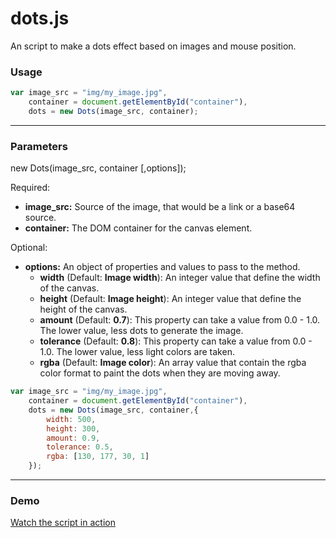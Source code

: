 # dots.js

An script to make a dots effect based on images and mouse position.

### Usage

```javascript
var image_src = "img/my_image.jpg",
    container = document.getElementById("container"),
    dots = new Dots(image_src, container);
```

---

### Parameters

new Dots(image_src, container [,options]);

Required:
* **image_src:** Source of the image, that would be a link or a base64 source.
* **container:** The DOM container for the canvas element.

Optional:
* **options:** An object of properties and values to pass to the method.
  *  **width** (Default: **Image width**): An integer value that define the width of the canvas.
  *  **height** (Default: **Image height**): An integer value that define the height of the canvas.
  *  **amount** (Default: **0.7**): This property can take a value from 0.0 - 1.0. The lower value, less dots to generate the image.
  *  **tolerance** (Default: **0.8**): This property can take a value from 0.0 - 1.0. The lower value, less light colors are taken.
  *  **rgba** (Default: **Image color**): An array value that contain the rgba color format to paint the dots when they are moving away.

```javascript
var image_src = "img/my_image.jpg",
    container = document.getElementById("container"),
    dots = new Dots(image_src, container,{
        width: 500,
        height: 300,
        amount: 0.9,
        tolerance: 0.5,
        rgba: [130, 177, 30, 1]
    });
```

---

### Demo

[Watch the script in action](https://jsfiddle.net/ricroid/g15jokk8/)